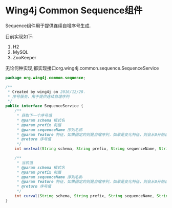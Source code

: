 # Wing4j Common Sequence组件

Sequence组件用于提供连续自增序号生成.

目前实现如下:

1. H2
2. MySQL
3. ZooKeeper

无论何种实现,都实现接口org.wing4j.common.sequence.SequenceService

```java
package org.wing4j.common.sequence;

/**
 * Created by wing4j on 2016/12/28.
 * 序号服务，用于提供连续自增序列
 */
public interface SequenceService {
    /**
     * 获取下一个序号值
     * @param schema 模式名
     * @param prefix 前缀
     * @param sequenceName 序列名称
     * @param feature 特征，如果固定的则是自增序列，如果是变化特征，则会从0开始自增
     * @return 序号值
     */
    int nextval(String schema, String prefix, String sequenceName, String feature);

    /**
     * 当前值
     * @param schema 模式名
     * @param prefix 前缀
     * @param sequenceName 序列名称
     * @param feature 特征，如果固定的则是自增序列，如果是变化特征，则会从0开始自增
     * @return 序号值
     */
    int curval(String schema, String prefix, String sequenceName, String feature);
}

```